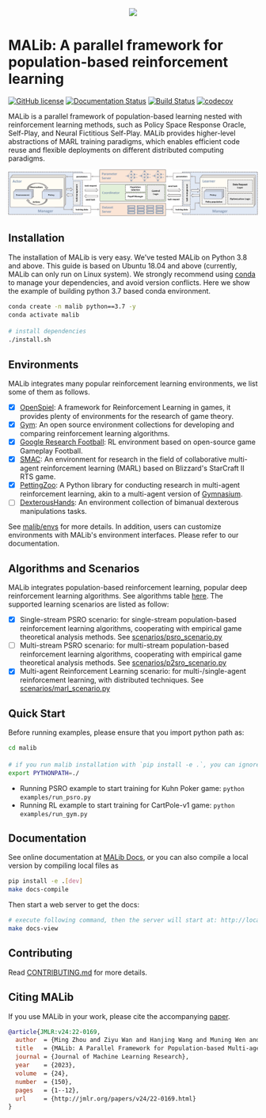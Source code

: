 
<div align=center><img src="docs/imgs/logo.svg" width="35%"></div>


# MALib: A parallel framework for population-based reinforcement learning

[![GitHub license](https://img.shields.io/badge/license-MIT-blue.svg)](https://github.com/sjtu-marl/malib/blob/main/LICENSE)
[![Documentation Status](https://readthedocs.org/projects/malib/badge/?version=latest)](https://malib.readthedocs.io/en/latest/?badge=latest)
[![Build Status](https://app.travis-ci.com/sjtu-marl/malib.svg?branch=main)](https://app.travis-ci.com/sjtu-marl/malib.svg?branch=main)
[![codecov](https://codecov.io/gh/sjtu-marl/malib/branch/main/graph/badge.svg?token=CJX14B2AJG)](https://codecov.io/gh/sjtu-marl/malib)

MALib is a parallel framework of population-based learning nested with reinforcement learning methods, such as Policy Space Response Oracle, Self-Play, and Neural Fictitious Self-Play. MALib provides higher-level abstractions of MARL training paradigms, which enables efficient code reuse and flexible deployments on different distributed computing paradigms.

![architecture](docs/imgs/architecture3.png)

## Installation

The installation of MALib is very easy. We've tested MALib on Python 3.8 and above. This guide is based on Ubuntu 18.04 and above (currently, MALib can only run on Linux system). We strongly recommend using [conda](https://docs.conda.io/en/latest/miniconda.html) to manage your dependencies, and avoid version conflicts. Here we show the example of building python 3.7 based conda environment.


```bash
conda create -n malib python==3.7 -y
conda activate malib

# install dependencies
./install.sh
```

## Environments

MALib integrates many popular reinforcement learning environments, we list some of them as follows.

- [x] [OpenSpiel](https://github.com/deepmind/open_spiel): A framework for Reinforcement Learning in games, it provides plenty of environments for the research of game theory.
- [x] [Gym](https://github.com/openai/gym): An open source environment collections for developing and comparing reinforcement learning algorithms.
- [x] [Google Research Football](https://github.com/google-research/football): RL environment based on open-source game Gameplay Football.
- [x] [SMAC](https://github.com/oxwhirl/smac): An environment for research in the field of collaborative multi-agent reinforcement learning (MARL) based on Blizzard's StarCraft II RTS game.
- [x] [PettingZoo](https://github.com/Farama-Foundation/PettingZoo): A Python library for conducting research in multi-agent reinforcement learning, akin to a multi-agent version of [Gymnasium](https://github.com/Farama-Foundation/Gymnasium).
- [ ] [DexterousHands](https://github.com/PKU-MARL/DexterousHands): An environment collection of bimanual dexterous manipulations tasks.

See [malib/envs](/malib/envs/) for more details. In addition, users can customize environments with MALib's environment interfaces. Please refer to our documentation.

## Algorithms and Scenarios

MALib integrates population-based reinforcement learning, popular deep reinforcement learning algorithms. See algorithms table [here](/algorithms.md). The supported learning scenarios are listed as follow:

- [x] Single-stream PSRO scenario: for single-stream population-based reinforcement learning algorithms, cooperating with empirical game theoretical analysis methods. See [scenarios/psro_scenario.py](/malib/scenarios/psro_scenario.py)
- [ ] Multi-stream PSRO scenario: for multi-stream population-based reinforcement learning algorithms, cooperating with empirical game theoretical analysis methods. See [scenarios/p2sro_scenario.py](/malib/scenarios/p2sro_scenario.py)
- [x] Multi-agent Reinforcement Learning scenario: for multi-/single-agent reinforcement learning, with distributed techniques. See [scenarios/marl_scenario.py](/malib/scenarios/marl_scenario.py)

## Quick Start

Before running examples, please ensure that you import python path as:

```bash
cd malib

# if you run malib installation with `pip install -e .`, you can ignore the path export
export PYTHONPATH=./
```

- Running PSRO example to start training for Kuhn Poker game: `python examples/run_psro.py`
- Running RL example to start training for CartPole-v1 game: `python examples/run_gym.py`

## Documentation

See online documentation at [MALib Docs](https://malib.readthedocs.io/), or you can also compile a local version by compiling local files as

```bash
pip install -e .[dev]
make docs-compile
```

Then start a web server to get the docs:

```bash
# execute following command, then the server will start at: http://localhost:8000
make docs-view
```

## Contributing

Read [CONTRIBUTING.md](/CONTRIBUTING.md) for more details.

## Citing MALib


If you use MALib in your work, please cite the accompanying [paper](https://www.jmlr.org/papers/v24/22-0169.html).

```bibtex
@article{JMLR:v24:22-0169,
  author  = {Ming Zhou and Ziyu Wan and Hanjing Wang and Muning Wen and Runzhe Wu and Ying Wen and Yaodong Yang and Yong Yu and Jun Wang and Weinan Zhang},
  title   = {MALib: A Parallel Framework for Population-based Multi-agent Reinforcement Learning},
  journal = {Journal of Machine Learning Research},
  year    = {2023},
  volume  = {24},
  number  = {150},
  pages   = {1--12},
  url     = {http://jmlr.org/papers/v24/22-0169.html}
}
```
